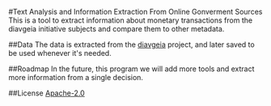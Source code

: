 #Text Analysis and Information Extraction From Online Gonverment Sources
This is a tool to extract information about monetary transactions
from the diavgeia initiative subjects and compare them to other metadata.

##Data
The data is extracted from the [diavgeia](https://www.diavgeia.gov.gr/) project, and later saved to
be used whenever it's needed.

##Roadmap
In the future, this program we will add more tools and extract more
information from a single decision.

##License
[Apache-2.0](https://choosealicense.com/licenses/apache-2.0/)
